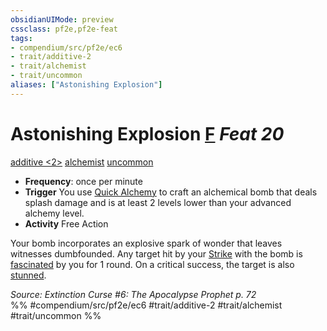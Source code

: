 ```yaml
---
obsidianUIMode: preview
cssclass: pf2e,pf2e-feat
tags:
- compendium/src/pf2e/ec6
- trait/additive-2
- trait/alchemist
- trait/uncommon
aliases: ["Astonishing Explosion"]
---
```

# Astonishing Explosion  [F](/rules/core-rulebook/chapter-9-playing-the-game.md#Actions "Free Action") *Feat 20*  
[additive <2>](/rules/traits/additive.md)  [alchemist](/rules/traits/alchemist.md)  [uncommon](/rules/traits/uncommon.md)  

- **Frequency**: once per minute
- **Trigger** You use [Quick Alchemy](/rules/actions/quick-alchemy.md) to craft an alchemical bomb that deals splash damage and is at least 2 levels lower than your advanced alchemy level.
- **Activity** Free Action

Your bomb incorporates an explosive spark of wonder that leaves witnesses dumbfounded. Any target hit by your [Strike](/rules/actions/strike.md) with the bomb is [fascinated](/rules/conditions.md#Fascinated) by you for 1 round. On a critical success, the target is also [stunned](/rules/conditions.md#Stunned).

*Source: Extinction Curse #6: The Apocalypse Prophet p. 72*  
%% #compendium/src/pf2e/ec6 #trait/additive-2 #trait/alchemist #trait/uncommon %%